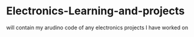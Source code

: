 # Electronics-Learning-and-projects
will contain my arudino code of any electronics projects I have worked on
